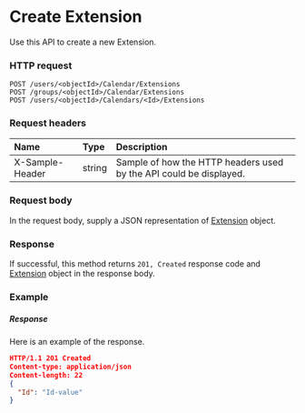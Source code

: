 # Create Extension

Use this API to create a new Extension.
### HTTP request
```http
POST /users/<objectId>/Calendar/Extensions
POST /groups/<objectId>/Calendar/Extensions
POST /users/<objectId>/Calendars/<Id>/Extensions

```
### Request headers
| Name       | Type | Description|
|:---------------|:--------|:----------|
| X-Sample-Header  | string  | Sample of how the HTTP headers used by the API could be displayed.|

### Request body
In the request body, supply a JSON representation of [Extension](../resources/extension.md) object.


### Response
If successful, this method returns `201, Created` response code and [Extension](../resources/extension.md) object in the response body.

### Example
##### Response
Here is an example of the response.
```json
HTTP/1.1 201 Created
Content-type: application/json
Content-length: 22
{
  "Id": "Id-value"
}
```

<!-- uuid: 7d521e71-9525-43eb-a6d1-d85692fbcc26
2015-10-12 23:19:38 UTC -->